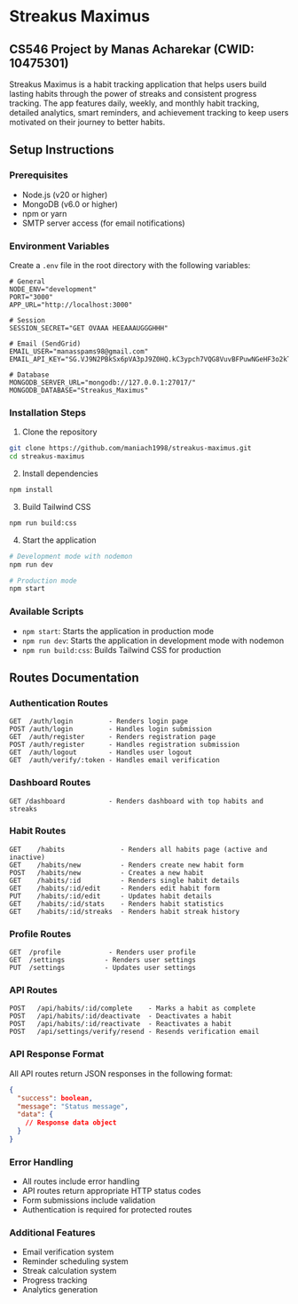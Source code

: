 # Streakus Maximus

## CS546 Project by Manas Acharekar (CWID: 10475301)

Streakus Maximus is a habit tracking application that helps users build lasting habits through the power of streaks and consistent progress tracking. The app features daily, weekly, and monthly habit tracking, detailed analytics, smart reminders, and achievement tracking to keep users motivated on their journey to better habits.

## Setup Instructions

### Prerequisites

- Node.js (v20 or higher)
- MongoDB (v6.0 or higher)
- npm or yarn
- SMTP server access (for email notifications)

### Environment Variables

Create a `.env` file in the root directory with the following variables:

```
# General
NODE_ENV="development"
PORT="3000"
APP_URL="http://localhost:3000"

# Session
SESSION_SECRET="GET OVAAA HEEAAAUGGGHHH"

# Email (SendGrid)
EMAIL_USER="manasspams98@gmail.com"
EMAIL_API_KEY="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"

# Database
MONGODB_SERVER_URL="mongodb://127.0.0.1:27017/"
MONGODB_DATABASE="Streakus_Maximus"
```

### Installation Steps

1. Clone the repository

```bash
git clone https://github.com/maniach1998/streakus-maximus.git
cd streakus-maximus
```

2. Install dependencies

```bash
npm install
```

3. Build Tailwind CSS

```bash
npm run build:css
```

4. Start the application

```bash
# Development mode with nodemon
npm run dev

# Production mode
npm start
```

### Available Scripts

- `npm start`: Starts the application in production mode
- `npm run dev`: Starts the application in development mode with nodemon
- `npm run build:css`: Builds Tailwind CSS for production

## Routes Documentation

### Authentication Routes

```
GET  /auth/login         - Renders login page
POST /auth/login         - Handles login submission
GET  /auth/register      - Renders registration page
POST /auth/register      - Handles registration submission
GET  /auth/logout        - Handles user logout
GET  /auth/verify/:token - Handles email verification
```

### Dashboard Routes

```
GET /dashboard           - Renders dashboard with top habits and streaks
```

### Habit Routes

```
GET    /habits              - Renders all habits page (active and inactive)
GET    /habits/new          - Renders create new habit form
POST   /habits/new          - Creates a new habit
GET    /habits/:id          - Renders single habit details
GET    /habits/:id/edit     - Renders edit habit form
PUT    /habits/:id/edit     - Updates habit details
GET    /habits/:id/stats    - Renders habit statistics
GET    /habits/:id/streaks  - Renders habit streak history
```

### Profile Routes

```
GET  /profile            - Renders user profile
GET  /settings          - Renders user settings
PUT  /settings          - Updates user settings
```

### API Routes

```
POST   /api/habits/:id/complete    - Marks a habit as complete
POST   /api/habits/:id/deactivate  - Deactivates a habit
POST   /api/habits/:id/reactivate  - Reactivates a habit
POST   /api/settings/verify/resend - Resends verification email
```

### API Response Format

All API routes return JSON responses in the following format:

```json
{
  "success": boolean,
  "message": "Status message",
  "data": {
    // Response data object
  }
}
```

### Error Handling

- All routes include error handling
- API routes return appropriate HTTP status codes
- Form submissions include validation
- Authentication is required for protected routes

### Additional Features

- Email verification system
- Reminder scheduling system
- Streak calculation system
- Progress tracking
- Analytics generation
